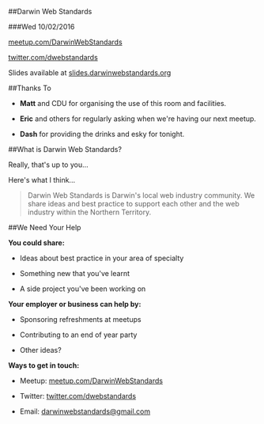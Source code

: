 ##Darwin Web Standards

###Wed 10/02/2016

[meetup.com/DarwinWebStandards](http://www.meetup.com/DarwinWebStandards/)

[twitter.com/dwebstandards](https://twitter.com/dwebstandards)

Slides available at [slides.darwinwebstandards.org](http://slides.darwinwebstandards.org/)



##Thanks To

* **Matt** and CDU for organising the use of this room and facilities.

* **Eric** and others for regularly asking when we're having our next meetup.

* **Dash** for providing the drinks and esky for tonight.



##What is Darwin Web Standards?


Really, that's up to you... 


Here's what I think...


> Darwin Web Standards is Darwin's local web industry community. We share ideas and best practice to support each other and the web industry within the Northern Territory.



##We Need Your Help


**You could share:**

* Ideas about best practice in your area of specialty

* Something new that you've learnt

* A side project you've been working on


**Your employer or business can help by:**

* Sponsoring refreshments at meetups

* Contributing to an end of year party

* Other ideas?


**Ways to get in touch:**

* Meetup: [meetup.com/DarwinWebStandards](http://www.meetup.com/DarwinWebStandards/)

* Twitter: [twitter.com/dwebstandards](https://twitter.com/dwebstandards)

* Email: [darwinwebstandards@gmail.com](mailto:darwinwebstandards@gmail.com)